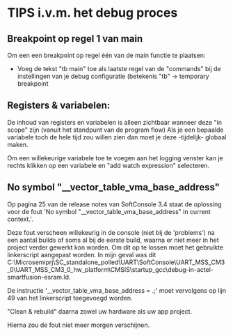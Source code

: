 # TIPS i.v.m. het debug proces

## Breakpoint op regel 1 van main
Om een een breakpoint op regel één van de main functie te plaatsen:
 * Voeg de tekst "tb main" toe als laatste regel van de "commands" bij de instellingen van je debug configuratie (betekenis "tb" -> temporary breakpoint

## Registers & variabelen:
De inhoud van registers en variabelen is alleen zichtbaar wanneer deze "in scope" zijn (vanuit het standpunt van de program flow)
Als je een bepaalde variabele toch de hele tijd zou willen zien dan moet je deze -tijdelijk- globaal maken.

Om een willekeurige variabele toe te voegen aan het logging venster kan je rechts klikken op een variabele en "add watch expression" selecteren.


## No symbol "__vector_table_vma_base_address"
Op pagina 25 van de release notes van SoftConsole 3.4 staat de oplossing voor de fout 'No symbol "__vector_table_vma_base_address" in current context.'.

Deze fout verscheen willekeurig in de console (niet bij de 'problems') na een aantal builds of soms al bij de eerste build, waarna er niet meer in het project verder gewerkt kon worden.
Om dit op te lossen moet het gebruikte linkerscript aangepast worden. In mijn geval was dit C:\Microsemiprj\SC_standalone_polled\UART\SoftConsole\UART_MSS_CM3_0\UART_MSS_CM3_0_hw_platform\CMSIS\startup_gcc\debug-in-actel-smartfusion-esram.ld.

De instructie '__vector_table_vma_base_address = .;' moet vervolgens op lijn 49 van het linkerscript toegevoegd worden.

"Clean & rebuild" daarna zowel uw hardware als uw app project. 

Hierna zou de fout niet meer morgen verschijnen.
